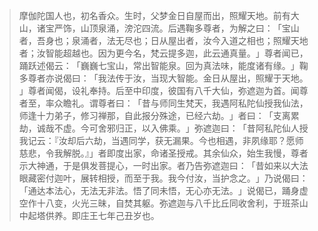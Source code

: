 > 摩伽陀国人也，初名香众。生时，父梦金日自屋而出，照耀天地。前有大山，诸宝严饰，山顶泉涌，滂沱四流。后遇鞠多尊者，为解之曰：​「宝山者，吾身也；泉涌者，法无尽也；日从屋出者，汝今入道之相也；照耀天地者；汝智能超越也。因为更今名，梵云提多迦，此云通真量。​」尊者闻已，踊跃述偈云：​「巍巍七宝山，常出智能泉。回为真法味，能度诸有缘。​」鞠多尊者亦说偈曰：​「我法传于汝，当现大智能。金日从屋出，照耀于天地。​」尊者闻偈，设礼奉持。后至中印度，彼国有八千大仙，弥遮迦为首。闻尊者至，率众瞻礼。谓尊者曰：​「昔与师同生梵天，我遇阿私陀仙授我仙法，师逢十力弟子，修习禅那，自此报分殊途，已经六劫。​」者曰：​「支离累劫，诚哉不虚。今可舍邪归正，以入佛乘。​」弥遮迦曰：​「昔阿私陀仙人授我记云：『汝却后六劫，当遇同学，获无漏果。今也相遇，非夙缘耶？愿师慈悲，令我解脱。』」者即度出家，命诸圣授戒。其余仙众，始生我慢，尊者示大神通，于是俱发菩提心，一时出家。者乃告弥遮迦曰：​「昔如来以大法眼藏密付迦叶，展转相授，而至于我。我今付汝，当护念之。​」乃说偈曰：​「通达本法心，无法无非法。悟了同未悟，无心亦无法。​」说偈已，踊身虚空作十八变，火光三昧，自焚其躯。弥遮迦与八千比丘同收舍利，于班茶山中起塔供养。即庄王七年己丑岁也。


